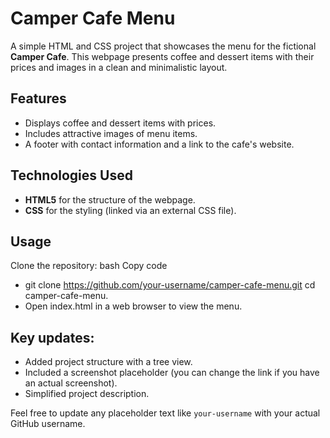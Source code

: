 # Camper Cafe Menu

A simple HTML and CSS project that showcases the menu for the fictional **Camper Cafe**. This webpage presents coffee and dessert items with their prices and images in a clean and minimalistic layout.

## Features
- Displays coffee and dessert items with prices.
- Includes attractive images of menu items.
- A footer with contact information and a link to the cafe's website.

## Technologies Used
- **HTML5** for the structure of the webpage.
- **CSS** for the styling (linked via an external CSS file).

## Usage
Clone the repository:
bash
Copy code
- git clone https://github.com/your-username/camper-cafe-menu.git
cd camper-cafe-menu.
- Open index.html in a web browser to view the menu.

## Key updates:
- Added project structure with a tree view.
- Included a screenshot placeholder (you can change the link if you have an actual screenshot).
- Simplified project description.

Feel free to update any placeholder text like `your-username` with your actual GitHub username.
